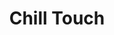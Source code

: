 ---
title: "Chill Touch"
permalink: /spells/chill-touch/
tags:
  - Spell
  - Cantrip
  - Necromancy
  - Damage
  - Necrotic
available_for:
  - Sorcerer
  - Warlock
  - Wizard
level: "Cantrip"
school: "Necromancy"
range: "120 ft"
comp:
  - V
  - S
duration: "1 Round"
attack: "Ranged"
effect: "Necrotic"
description: |
  You create a ghostly, skeletal hand in the space of a creature within range. Make a ranged spell attack against the creature to assail it with the chill of the grave. On a hit, the target takes 1d8 necrotic damage, and it can't regain hit points until the start of your next turn. Until then, the hand clings to the target.

  If you hit an undead target, it also has disadvantage on attack rolls against you until the end of your next turn.

  This spell's damage increases by 1d8 when you reach 5th level (2d8), 11th level (3d8), and 17th level (4d8).
excerpt: "You create a ghostly, skeletal hand in the space of a creature within range."
source: "Basic Rules"
---